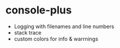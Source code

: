 # console-plus

- Logging with filenames and line numbers
- stack trace
- custom colors for info & warrnings
